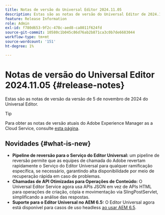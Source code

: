 ```yaml
---
title: Notas de versão do Universal Editor 2024.11.05
description: Estas são as notas de versão do Universal Editor de 2024.11.05.
feature: Release Information
role: Admin
exl-id: f780d653-9f2c-478c-aed8-ca8011f624fd
source-git-commit: 10580c1b045c86d76ab2b871ca3c0b7de6683044
workflow-type: tm+mt
source-wordcount: '151'
ht-degree: 1%

---
```


# Notas de versão do Universal Editor 2024.11.05 {#release-notes}

Estas são as notas de versão da versão de 5 de novembro de 2024 do Universal Editor.

>[!TIP]
>
>Para obter as notas de versão atuais do Adobe Experience Manager as a Cloud Service, consulte [esta página](/help/release-notes/release-notes-cloud/release-notes-current.md).

## Novidades {#what-is-new}

* **Pipeline de reversão para o Serviço do Editor Universal:** um pipeline de reversão permite que as equipes de chamada do Adobe revertam rapidamente o Serviço do Editor Universal para qualquer ramificação específica, se necessário, garantindo alta disponibilidade por meio de recuperação rápida em caso de problemas.
* **Chamadas de API Otimizadas para Operações de Conteúdo:** O Universal Editor Service agora usa APIs JSON em vez de APIs HTML para operações de criação, cópia e movimentação via SlingPostServlet, simplificando a análise das respostas.
* **Suporte para o Editor Universal no AEM 6.5:** O Editor Universal agora está disponível para casos de uso headless [ao usar AEM 6.5](https://experienceleague.adobe.com/pt-br/docs/experience-manager-65/content/implementing/developing/headless/universal-editor/introduction).
